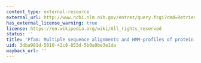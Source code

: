 ```yaml
---
content_type: external-resource
external_url: http://www.ncbi.nlm.nih.gov/entrez/query.fcgi?cmd=Retrieve&db=pubmed&dopt=Abstract&list_uids=9399864&query_hl=15
has_external_license_warning: true
license: https://en.wikipedia.org/wiki/All_rights_reserved
status: ''
title: 'Pfam: Multiple sequence alignments and HMM-profiles of protein domains'
uid: 3dba981d-5010-42c8-853d-5b0a9be3e1da
wayback_url: ''
---
```

